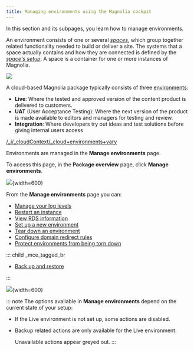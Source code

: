 ```yaml
---
title: Managing environments using the Magnolia cockpit
---
```


In this section and its subpages, you learn how to manage environments.

An environment consists of one or several *[spaces](/Magnolia+Cloud/Cockpit/Magnolia+cockpit+concepts#space)*, which group together related functionality needed to build or deliver a site. The systems that a space actually contains and how they are connected is defined by the *[space's setup](/Magnolia+Cloud/Cockpit/Magnolia+cockpit+concepts#space-setup)*. A space is a container for one or more instances of Magnolia.

 ![](/assets/cloud/gloss-env.png)

A cloud-based Magnolia package typically consists of three [environments](/Magnolia+Cloud/Cockpit/Magnolia+cockpit+concepts#environment):

* **Live**: Where the tested and approved version of the content product is delivered to customers.
* **UAT** (User Acceptance Testing): Where the next version of the product is made available to editors and managers for testing and review.
* **Integration**: Where developers try out ideas and test solutions before giving internal users access

[/_i/_cloudContext/_cloud+environments+vary](!include)

Environments are managed in the **Manage environments** page.

To access this page, in the **Package overview** page, click **Manage environments**.

![](/assets/cloud/Envs-Change-envs-BAR_.png){width=600}

From the **Manage environments** page you can:

* [Manage your log levels](/Magnolia+Cloud/Managing+environments+using+the+Magnolia+cockpit/Monitoring+and+logging/Managing+cloud+log+levels)
* [Restart an instance](/Magnolia+Cloud/Managing+environments+using+the+Magnolia+cockpit/Restarting+instances)
* [View RDS information](/Magnolia+Cloud/Managing+environments+using+the+Magnolia+cockpit/Viewing+cloud+database+information)
* [Set up a new environment](/Magnolia+Cloud/Managing+environments+using+the+Magnolia+cockpit/Setting+up+a+new+environment)
* [Tear down an environment](/Magnolia+Cloud/Managing+environments+using+the+Magnolia+cockpit/Tearing+down+an+environment)
* [Configure domain redirect rules](/Magnolia+Cloud/Managing+environments+using+the+Magnolia+cockpit/Configuring+domain+redirect+rules)
* [Protect environments from being torn down](/Magnolia+Cloud/Managing+environments+using+the+Magnolia+cockpit/Protecting+environments)

::: child _mce_tagged_br

* [Back up and restore](/Magnolia+Cloud/Managing+environments+using+the+Magnolia+cockpit/Backing+up+and+restoring)

:::

![](/assets/cloud/cloud-manage-environments-all-available.png){width=600}

::: note
  The options available in **Manage environments** depend on the current state of your setup:

* If the Live environment is not set up, some actions are disabled.
* Backup related actions are only available for the Live environment.

  Unavailable actions appear greyed out.
:::



<!-- Original Confluence content:

<ac:structured-macro ac:name="html-wrap" ac:schema-version="1" ac:macro-id="5ed5a900-ead5-4a7a-a0a3-c1a431b68cdb"><ac:parameter ac:name="align">right</ac:parameter><ac:parameter ac:name="class">menu</ac:parameter><ac:parameter ac:name="atlassian-macro-output-type">INLINE</ac:parameter><ac:rich-text-body><p>Related topics:</p><p><ac:structured-macro ac:name="list-children" ac:schema-version="1" ac:macro-id="df8ccd7b-ade0-4881-88ff-3c60d1c2b116" /></p></ac:rich-text-body></ac:structured-macro><p>In this section and its subpages, you learn how to manage environments.&nbsp;</p><p>An environment consists of one or several&nbsp;<em><ac:link ac:anchor="Space"><ri:page ri:content-title="Magnolia cockpit concepts" /><ac:plain-text-link-body><![CDATA[spaces]]></ac:plain-text-link-body></ac:link></em>, which group together related functionality needed to build or deliver a site.&nbsp;The systems that a space actually contains and how they are connected is defined by the&nbsp;<em><ac:link ac:anchor="Spacesetup"><ri:page ri:content-title="Magnolia cockpit concepts" /><ac:plain-text-link-body><![CDATA[space's setup]]></ac:plain-text-link-body></ac:link></em>. A space is a container for one or more instances of Magnolia.&nbsp;</p><p><span> <ac:image><ri:attachment ri:filename="gloss-env.png"><ri:page ri:content-title="Magnolia cockpit concepts" /></ri:attachment></ac:image> <br /></span></p><p>A cloud-based Magnolia package typically consists of three <ac:link ac:anchor="Environment"><ri:page ri:content-title="Magnolia cockpit concepts" /><ac:plain-text-link-body><![CDATA[environments]]></ac:plain-text-link-body></ac:link>:</p><ul><li><strong>Live</strong>: Where the tested and approved version of the content product is delivered to customers.&nbsp;</li><li><strong>UAT</strong> (User Acceptance Testing):&nbsp;Where&nbsp;the next version of the product is made available to editors and managers for testing and review.</li><li><strong>Integration</strong>: Where developers try out ideas and test solutions before giving internal users access</li></ul><p><ac:structured-macro ac:name="include" ac:schema-version="1" ac:macro-id="442fb67b-2cd7-41a1-acfd-d846c9f31434"><ac:parameter ac:name=""><ac:link><ri:page ri:content-title="_cloud environments vary" /></ac:link></ac:parameter></ac:structured-macro></p><p>Environments are managed in the <strong>Manage environments</strong> page.</p><p>To access this page, in the <strong>Package overview</strong> page, click <strong>Manage environments</strong>.</p><p><ac:image ac:width="600"><ri:attachment ri:filename="Envs-Change-envs-BAR_.png" /></ac:image></p><p>From the <strong> <ac:inline-comment-marker ac:ref="7f4fa969-697c-487b-aff8-ccefa802d7b2"> Manage environments </ac:inline-comment-marker> </strong> page you can:</p><ul><li><ac:link><ri:page ri:content-title="Managing cloud log levels" /><ac:plain-text-link-body><![CDATA[Manage your log levels]]></ac:plain-text-link-body></ac:link></li><li><ac:link><ri:page ri:content-title="Restarting instances" /><ac:plain-text-link-body><![CDATA[Restart an instance]]></ac:plain-text-link-body></ac:link></li><li><ac:link><ri:page ri:content-title="Viewing cloud database information" /><ac:plain-text-link-body><![CDATA[View RDS information]]></ac:plain-text-link-body></ac:link></li><li><ac:link><ri:page ri:content-title="Setting up a new environment" /><ac:plain-text-link-body><![CDATA[Set up a new environment]]></ac:plain-text-link-body></ac:link></li><li><ac:link><ri:page ri:content-title="Tearing down an environment" /><ac:plain-text-link-body><![CDATA[Tear down an environment]]></ac:plain-text-link-body></ac:link></li><li><ac:link><ri:page ri:content-title="Configuring domain redirect rules" /><ac:plain-text-link-body><![CDATA[Configure domain redirect rules]]></ac:plain-text-link-body></ac:link></li><li><ac:link><ri:page ri:content-title="Protecting environments" /><ac:plain-text-link-body><![CDATA[Protect environments from being torn down]]></ac:plain-text-link-body></ac:link></li></ul><div class="child _mce_tagged_br"><ul><li><ac:link><ri:page ri:content-title="Backing up and restoring" /><ac:plain-text-link-body><![CDATA[Back up and restore]]></ac:plain-text-link-body></ac:link></li></ul></div><p><ac:image ac:width="600"><ri:attachment ri:filename="cloud-manage-environments-all-available.png" /></ac:image></p><ac:structured-macro ac:name="note" ac:schema-version="1" ac:macro-id="8201b09b-bb7e-468a-9b6e-92d4d59cb4fa"><ac:rich-text-body><p>The options available in <strong>Manage environments</strong> depend on the current state of your setup:</p><ul><li>If the Live environment is not set up, some actions are disabled.</li><li>Backup related actions are only available for the Live environment.</li></ul><p>Unavailable actions appear greyed out.</p></ac:rich-text-body></ac:structured-macro>

-->
